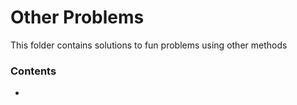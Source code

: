 # Other Problems

This folder contains solutions to fun problems using other methods

### Contents

- 
